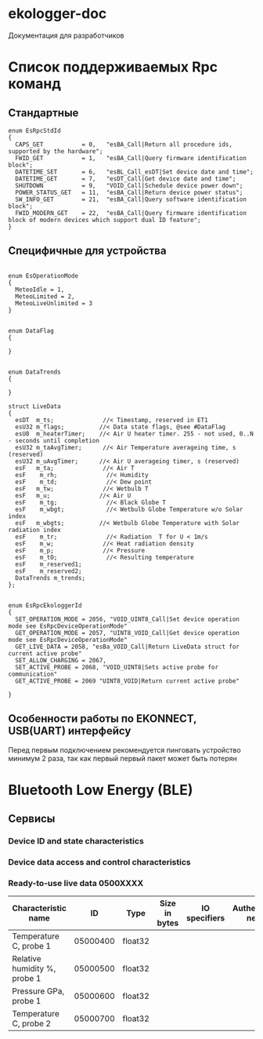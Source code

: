 # ekologger-doc
Документация для разработчиков
# Список поддерживаемых Rpc команд
## Стандартные 
```
enum EsRpcStdId
{
  CAPS_GET           = 0,   "esBA_Call|Return all procedure ids, supported by the hardware";
  FWID_GET           = 1,   "esBA_Call|Query firmware identification block";
  DATETIME_SET       = 6,   "esBL_Call_esDT|Set device date and time";
  DATETIME_GET       = 7,   "esDT_Call|Get device date and time";
  SHUTDOWN           = 9,   "VOID_Call|Schedule device power down";
  POWER_STATUS_GET   = 11,  "esBA_Call|Return device power status";
  SW_INFO_GET        = 21,  "esBA_Call|Query software identification block";
  FWID_MODERN_GET    = 22,  "esBA_Call|Query firmware identification block of modern devices which support dual ID feature";
}
```
## Специфичные для устройства
```

enum EsOperationMode
{
  MeteoIdle = 1, 
  MeteoLimited = 2,
  MeteoLiveUnlimited = 3
}


enum DataFlag
{
  
}


enum DataTrends
{
  
}

struct LiveData
{
  esDT  m_ts;              //< Timestamp, reserved in ET1
  esU32 m_flags;          //< Data state flags, @see #DataFlag
  esU8  m_heaterTimer;    //< Air U heater timer. 255 - not used, 0..N - seconds until completion
  esU32 m_taAvgTimer;      //< Air Temperature averageing time, s (reserved)
  esU32 m_uAvgTimer;      //< Air U averageing timer, s (reserved)
  esF   m_ta;              //< Air T
  esF    m_rh;              //< Humidity
  esF    m_td;              //< Dew point
  esF   m_tw;              //< Wetbulb T
  esF   m_u;              //< Air U
  esF    m_tg;              //< Black Globe T
  esF    m_wbgt;            //< Wetbulb Globe Temperature w/o Solar index
  esF   m_wbgts;          //< Wetbulb Globe Temperature with Solar radiation index
  esF    m_tr;              //< Radiation  T for U < 1m/s
  esF    m_w;              //< Heat radiation density
  esF    m_p;              //< Pressure
  esF    m_tO;              //< Resulting temperature
  esF    m_reserved1;
  esF    m_reserved2;
  DataTrends m_trends;
};


enum EsRpcEkologgerId
{
  SET_OPERATION_MODE = 2056, "VOID_UINT8_Call|Set device operation mode see EsRpcDeviceOperationMode"
  GET_OPERATION_MODE = 2057, "UINT8_VOID_Call|Get device operation mode see EsRpcDeviceOperationMode"
  GET_LIVE_DATA = 2058, "esBa_VOID_Call|Return LiveData struct for current active probe"
  SET_ALLOW_CHARGING = 2067,
  SET_ACTIVE_PROBE = 2068, "VOID_UINT8|Sets active probe for communication"
  GET_ACTIVE_PROBE = 2069 "UINT8_VOID|Return current active probe"
  
}
```
## Особенности работы по EKONNECT, USB(UART) интерфейсу
Перед первым подключением рекомендуется пинговать устройство минимум 2 раза, так как первый первый пакет может быть потерян
# Bluetooth Low Energy (BLE)
## Сервисы
### Device ID and state characteristics
### Device data access and control characteristics
### Ready-to-use live data 0500XXXX
| Characteristic name          | ID        | Type    | Size in bytes | IO specifiers | Authentication needed | Is optional | Description |
| -----------------------------| --------- | --------| ------------- | ------------- | --------------------- |-------------|-------------| 
| Temperature C, probe 1       | 05000400  | float32 |
| Relative humidity %, probe 1 | 05000500  | float32 |
| Pressure GPa, probe 1        | 05000600  | float32 |
| Temperature C, probe 2       | 05000700  | float32 |
